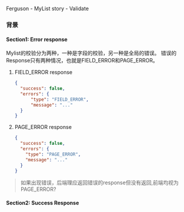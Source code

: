 Ferguson - MyList story - Validate

### 背景

#### Section1: Error response
Mylist的校验分为两种，一种是字段的校验，另一种是全局的错误。
错误的Response只有两种情况，也就是FIELD_ERROR和PAGE_ERROR。
1. FIELD_ERROR response
    ```json
   {
      "success": false,
      "errors": {
          "type": "FIELD_ERROR",
          "message": "..."
      }
   }
   ```
2. PAGE_ERROR response
    ```json
   {
      "success": false,
      "errors": {
        "type": "PAGE_ERROR",
        "message": "..."
      }
   }
    ```
> 如果出现错误，后端理应返回错误的response但没有返回,前端均视为PAGE_ERROR?

#### Section2: Success Response




